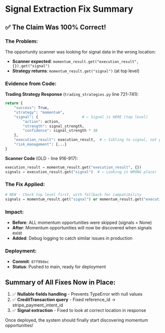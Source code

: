 # Signal Extraction Fix Summary

## ✅ The Claim Was 100% Correct!

### The Problem:
The opportunity scanner was looking for signal data in the wrong location:
- **Scanner expected**: `momentum_result.get("execution_result", {}).get("signal")`
- **Strategy returns**: `momentum_result.get("signal")` (at top level)

### Evidence from Code:

**Trading Strategy Response** (`trading_strategies.py` line 721-741):
```python
return {
    "success": True,
    "strategy": "momentum",
    "signal": {                    # ← Signal is HERE (top level)
        "action": action,
        "strength": signal_strength,
        "confidence": signal_strength * 10
    },
    "execution_result": execution_result,  # ← Sibling to signal, not parent
    "risk_management": {...}
}
```

**Scanner Code** (OLD - line 916-917):
```python
execution_result = momentum_result.get("execution_result", {})
signals = execution_result.get("signal")  # ← Looking in WRONG place!
```

### The Fix Applied:
```python
# NEW - Check top level first, with fallback for compatibility
signals = momentum_result.get("signal") or momentum_result.get("execution_result", {}).get("signal")
```

### Impact:
- **Before**: ALL momentum opportunities were skipped (signals = None)
- **After**: Momentum opportunities will now be discovered when signals exist
- **Added**: Debug logging to catch similar issues in production

### Deployment:
- **Commit**: `87f99dec`
- **Status**: Pushed to main, ready for deployment

## Summary of All Fixes Now in Place:
1. ✅ **Nullable fields handling** - Prevents TypeError with null values
2. ✅ **CreditTransaction query** - Fixed reference_id → stripe_payment_intent_id
3. ✅ **Signal extraction** - Fixed to look at correct location in response

Once deployed, the system should finally start discovering momentum opportunities!